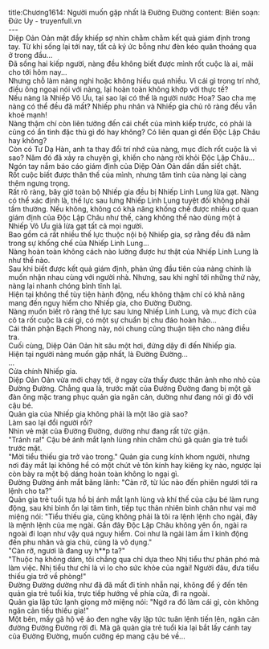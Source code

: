 title:Chương1614: Người muốn gặp nhất là Đường Đường
content:
Biên soạn: Đức Uy - truyenfull.vn<br>---<br>Diệp Oản Oản mặt đầy khiếp sợ nhìn chằm chằm kết quả giám định trong tay. Từ khi sống lại tới nay, tất cả ký ức bỗng như đèn kéo quân thoáng qua ở trong đầu…<br>Đã sống hai kiếp người, nàng đều không biết được mình rốt cuộc là ai, mãi cho tới hôm nay...<br>Nhưng chỗ làm nàng nghi hoặc không hiểu quá nhiều. Vì cái gì trong trí nhớ, điều ông ngoại nói với nàng, lại hoàn toàn không khớp với thực tế?<br>Nếu nàng là Nhiếp Vô Ưu, tại sao lại có thể là người nước Hoa? Sao cha mẹ nàng có thể đều đã mất? Nhiếp phu nhân và Nhiếp gia chủ rõ ràng đều vẫn khoẻ mạnh!<br>Nàng thậm chí còn liên tưởng đến cái chết của mình kiếp trước, có phải là cũng có ẩn tình đặc thù gì đó hay không? Có liên quan gì đến Độc Lập Châu hay không?<br>Còn có Tư Dạ Hàn, anh ta thay đổi trí nhớ của nàng, mục đích rốt cuộc là vì sao? Năm đó đã xảy ra chuyện gì, khiến cho nàng rời khỏi Độc Lập Châu...<br>Ngón tay nắm báo cáo giám định của Diệp Oản Oản dần dần siết chặt.<br>Rốt cuộc biết được thân thế của mình, nhưng tâm tình của nàng lại càng thêm ngưng trọng.<br>Rất rõ ràng, bây giờ toàn bộ Nhiếp gia đều bị Nhiếp Linh Lung lừa gạt. Nàng có thể xác định là, thế lực sau lưng Nhiếp Linh Lung tuyệt đối không phải tầm thường. Nếu không, không có khả năng khống chế được nhiều cơ quan giám định của Độc Lập Châu như thế, càng không thể nào dùng một ả Nhiếp Vô Ưu giả lừa gạt tất cả mọi người.<br>Bao gồm cả rất nhiều thế lực thuộc nội bộ Nhiếp gia, sợ rằng đều đã nằm trong sự khống chế của Nhiếp Linh Lung...<br>Nàng hoàn toàn không cách nào lường được hư thật của Nhiếp Linh Lung là như thế nào.<br>Sau khi biết được kết quả giám định, phản ứng đầu tiên của nàng chính là muốn nhận nhau cùng với người nhà. Nhưng, sau khi nghĩ tới những thứ này, nàng lại nhanh chóng bình tĩnh lại.<br>Hiện tại không thể tùy tiện hành động, nếu không thậm chí có khả năng mang đến nguy hiểm cho Nhiếp gia, cho Đường Đường.<br>Nàng muốn biết rõ ràng thế lực sau lưng Nhiếp Linh Lung, và mục đích của cô ta rốt cuộc là cái gì, có một sự chuẩn bị chu đáo hoàn hảo…<br>Cái thân phận Bạch Phong này, nói chung cũng thuận tiện cho nàng điều tra.<br>Cuối cùng, Diệp Oản Oản hít sâu một hơi, đứng dậy đi đến Nhiếp gia.<br>Hiện tại người nàng muốn gặp nhất, là Đường Đường...<br>...<br>Cửa chính Nhiếp gia.<br>Diệp Oản Oản vừa mới chạy tới, ở ngay cửa thấy được thân ảnh nho nhỏ của Đường Đường. Chẳng qua là, trước mặt của Đường Đường đang bị một gã đàn ông mặc trang phục quản gia ngăn cản, dường như đang nói gì đó với cậu bé.<br>Quản gia của Nhiếp gia không phải là một lão già sao?<br>Làm sao lại đổi người rồi?<br>Nhìn vẻ mặt của Đường Đường, dường như đang rất tức giận.<br>"Tránh ra!" Cậu bé ánh mắt lạnh lùng nhìn chăm chú gã quản gia trẻ tuổi trước mặt.<br>"Mời tiểu thiếu gia trở vào trong." Quản gia cung kính khom người, nhưng nơi đáy mắt lại không hề có một chút vẻ tôn kính hay kiêng kỵ nào, ngược lại còn bày ra một bộ dáng hoàn toàn không lo ngại gì.<br>Đường Đường ánh mắt băng lãnh: "Càn rỡ, từ lúc nào đến phiên ngươi tới ra lệnh cho ta?"<br>Quản gia trẻ tuổi tựa hồ bị ánh mắt lạnh lùng và khí thế của cậu bé làm rung động, sau khi bình ổn lại tâm tình, tiếp tục thản nhiên bình chân như vại mở miệng nói: "Tiểu thiếu gia, cũng không phải là tôi ra lệnh lệnh cho ngài, đây là mệnh lệnh của mẹ ngài. Gần đây Độc Lập Châu không yên ổn, ngài ra ngoài đi loạn như vậy quá nguy hiểm. Coi như là ngài làm ầm ĩ kinh động đến phu nhân và gia chủ, cũng là vô dụng."<br>"Càn rỡ, ngươi là đang uy h**p ta?"<br>"Thuộc hạ không dám, tôi chẳng qua chỉ dựa theo Nhị tiểu thư phân phó mà làm việc. Nhị tiểu thư chỉ là vì lo cho sức khỏe của ngài! Người đâu, đưa tiểu thiếu gia trở về phòng!"<br>Đường Đường dường như đã đã mất đi tính nhẫn nại, không để ý đến tên quản gia trẻ tuổi kia, trực tiếp hướng về phía cửa, đi ra ngoài.<br>Quản gia lập tức lạnh giọng mở miệng nói: "Ngớ ra đó làm cái gì, còn không ngăn cản tiểu thiếu gia!"<br>Một bên, mấy gã hộ vệ áo đen nghe vậy lập tức tuân lệnh tiến lên, ngăn cản đường Đường Đường rời đi. Mà gã quản gia trẻ tuổi kia lại bắt lấy cánh tay của Đường Đường, muốn cưỡng ép mang cậu bé về...